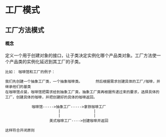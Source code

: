 # 工厂模式 


## 工厂方法模式

#### 概念
定义一个用于创建对象的接口，让子类决定实例化哪个产品类对象。工厂方法使一个产品类的实例化延迟到其工厂的子类。  
```
比如： 咖啡馆和工厂的例子：  
      
我们先创建一个抽象工厂类，一个抽象咖啡类。      然后根据需求创建具体的工厂/咖啡，并继承他们的基类
在咖啡馆点餐，咖啡馆把需求给到抽象工厂类，抽象工厂类再根据传递过来的要求，选择具体的工厂，创建具体的咖啡，并把创建好的具体的咖啡返回。  
  
            咖啡馆----->抽象工厂----->拿铁咖啡工厂    
                        |               |  
                        |               |  
                    美式咖啡工厂---->创建咖啡并返回  

这样符合开闭原则
```
